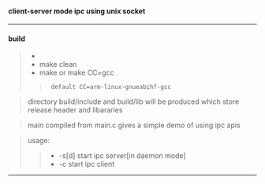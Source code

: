 #### client-server mode ipc using unix socket 
----
#### build
> + 
> + make clean 
> + make or make CC=gcc
>>      default CC=arm-linux-gnueabihf-gcc

> directory build/include and build/lib will be produced which store release header and libararies

> main compiled from main.c gives a simple demo of using ipc apis

> usage:
>> + -s[d] start ipc server[in daemon mode] 
>> + -c    start ipc client     
----